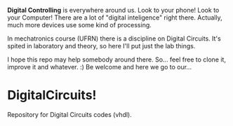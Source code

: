 **Digital Controlling** is everywhere around us. Look to your phone! Look to your Computer! There are a lot of "digital inteligence" right there. Actually, much more devices use some kind of processing.

In mechatronics course (UFRN) there is a discipline on Digital Circuits. It's spited in laboratory and theory, so here I'll put just the lab things. 

I hope this repo may help somebody around there. So... feel free to clone it, improve it and whatever. :)
Be welcome and here we go to our...

# DigitalCircuits!
Repository for Digital Circuits codes (vhdl).
